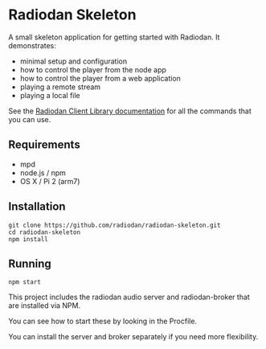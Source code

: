 Radiodan Skeleton
====

A small skeleton application for getting started with Radiodan. It demonstrates:
- minimal setup and configuration
- how to control the player from the node app
- how to control the player from a web application
- playing a remote stream
- playing a local file

See the [Radiodan Client Library documentation](http://radiodan-client.readthedocs.org/en/latest/) for all the commands that you can use.

## Requirements

- mpd
- node.js / npm
- OS X / Pi 2 (arm7)

## Installation

    git clone https://github.com/radiodan/radiodan-skeleton.git
    cd radiodan-skeleton
    npm install

## Running

    npm start

This project includes the radiodan audio server and radiodan-broker that are installed via NPM.

You can see how to start these by looking in the Procfile.

You can install the server and broker separately if you need more flexibility.
